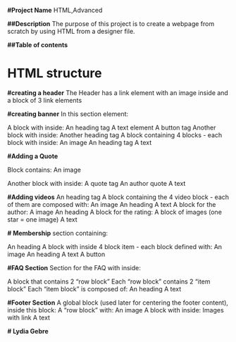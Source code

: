 **#Project Name**
HTML,Advanced

**##Description**
The purpose of this project is to create a webpage from scratch by using HTML from a designer file.

**##Table of contents**

# HTML structure 

**#creating a header**
The Header has a link element with an image inside and a block of 3 link elements


**#creating banner**
In this section element:

A block with inside:
An heading tag 
A text element
A button tag
Another block with inside:
Another heading tag 
A block containing 4 blocks - each block with inside:
An image
An heading tag
A text

**#Adding a Quote**

Block contains:
An image

Another block with inside:
A quote tag
An author quote
A text

**#Adding videos**
An heading tag
A block containing the 4 video block - each of them are composed with:
An image
An heading
A text
A block for the author:
A image
An heading
A block for the rating:
A block of images (one star = one image)
A text

**# Membership**
section containing:

An heading
A block with inside 4 block item - each block defined with:
An image
An heading
A text
A button

**#FAQ Section**
Section for the FAQ with inside:

A block that contains 2 “row block”
Each “row block” contains 2 “item block”
Each “item block” is composed of:
An heading
A text

**#Footer Section**
A global block (used later for centering the footer content), inside this block:
A “row block” with:
An image
A block with inside:
Images with link
A text

**# Lydia Gebre**
